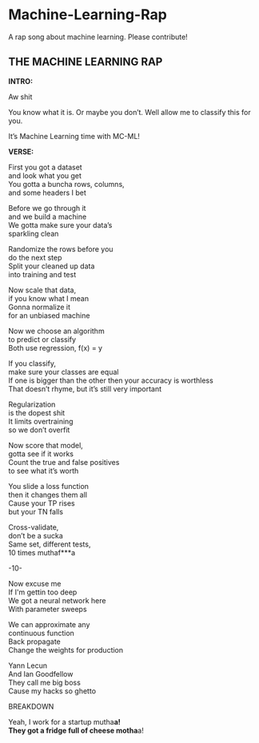 # Machine-Learning-Rap
 A rap song about machine learning.  Please contribute!

## THE MACHINE LEARNING RAP

**INTRO:**

Aw shit

You know what it is.  Or maybe you don’t.  Well allow me to classify this for you.

It’s Machine Learning time with MC-ML!

**VERSE:**

First you got a dataset  
and look what you get  
You gotta a buncha rows, columns,  
and some headers I bet  


Before we go through it  
and we build a machine  
We gotta make sure your data’s  
sparkling clean  


Randomize the rows before you  
do the next step  
Split your cleaned up data  
into training and test


Now scale that data,  
if you know what I mean  
Gonna normalize it  
for an unbiased machine


Now we choose an algorithm  
to predict or classify  
Both use regression, f(x) = y  


If you classify,  
make sure your classes are equal  
If one is bigger than the other then your accuracy is worthless  
That doesn’t rhyme, but it’s still very important  


Regularization  
is the dopest shit  
It limits overtraining  
so we don’t overfit  


Now score that model,  
gotta see if it works  
Count the true and false positives  
to see what it’s worth  


You slide a loss function  
then it changes them all  
Cause your TP rises  
but your TN falls  


Cross-validate,  
don’t be a sucka   
Same set, different tests,  
10 times muthaf***a  

-10-

Now excuse me  
If I'm gettin too deep  
We got a neural network here  
With parameter sweeps  


We can approximate any  
continuous function  
Back propagate  
Change the weights for production  


Yann Lecun  
And Ian Goodfellow  
They call me big boss  
Cause my hacks so ghetto  


BREAKDOWN

Yeah, I work for a startup mutha**a!  
They got a fridge full of cheese motha**a! 

